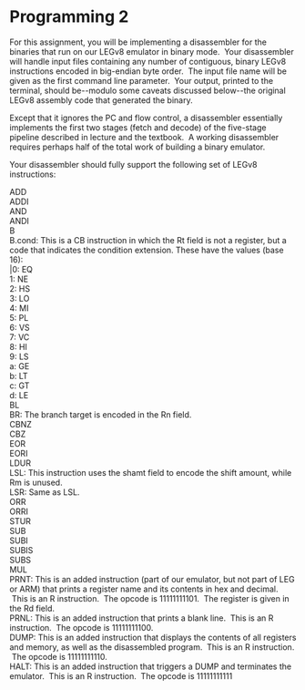 # Programming 2

For this assignment, you will be implementing a disassembler for the binaries that run on our LEGv8 emulator in binary mode.  Your disassembler will handle input files containing any number of contiguous, binary LEGv8 instructions encoded in big-endian byte order.  The input file name will be given as the first command line parameter.  Your output, printed to the terminal, should be--modulo some caveats discussed below--the original LEGv8 assembly code that generated the binary.

Except that it ignores the PC and flow control, a disassembler essentially implements the first two stages (fetch and decode) of the five-stage pipeline described in lecture and the textbook.  A working disassembler requires perhaps half of the total work of building a binary emulator.

Your disassembler should fully support the following set of LEGv8 instructions:

ADD  
ADDI   
AND   
ANDI   
B  
B.cond: This is a CB instruction in which the Rt field is not a register, but a code that indicates the condition extension. These have the values (base 16):  
|0: EQ  
  1: NE  
  2: HS  
  3: LO  
  4: MI  
  5: PL  
  6: VS  
  7: VC  
  8: HI  
  9: LS  
  a: GE  
  b: LT  
  c: GT  
  d: LE  
BL  
BR: The branch target is encoded in the Rn field.  
CBNZ  
CBZ  
EOR  
EORI  
LDUR  
LSL: This instruction uses the shamt field to encode the shift amount, while Rm is unused.  
LSR: Same as LSL.  
ORR  
ORRI  
STUR  
SUB  
SUBI  
SUBIS  
SUBS  
MUL  
PRNT: This is an added instruction (part of our emulator, but not part of LEG or ARM) that prints a register name and its contents in hex and decimal.  This is an R instruction.  The opcode is 11111111101.  The register is given in the Rd field.  
PRNL: This is an added instruction that prints a blank line.  This is an R instruction.  The opcode is 11111111100.  
DUMP: This is an added instruction that displays the contents of all registers and memory, as well as the disassembled program.  This is an R instruction.  The opcode is 11111111110.  
HALT: This is an added instruction that triggers a DUMP and terminates the emulator.  This is an R instruction.  The opcode is 11111111111 
